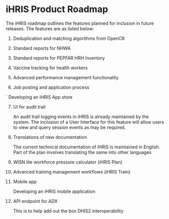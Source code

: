 # iHRIS Product Roadmap

The iHRIS roadmap outlines the features planned for inclusion in future releases. The features are as listed below:

1. Deduplication and matching algorithms from OpenCR

2. Standard reports for NHWA

3. Standard reports for PEPFAR HRH Inventory

4. Vaccine tracking for health workers

5. Advanced performance management functionality

6. Job posting and application process

` Developing an iHRIS App store

7. UI for audit trail

    An audit trail logging events in iHRIS is already maintained by the system. The inclusion of a User Interface for this feature will allow users to view and query session events as may be required.

8. Translations of new documentation

    The current technical documentation of iHRIS is maintained in English. Part of the plan involves translating the same into other languages

9. WISN lite workforce pressure calculator (iHRIS Plan)

10. Advanced training management workflows (iHRIS Train)

11. Mobile app

    Developing an iHRIS mobile application

12. API endpoint for ADX 
    
    This is to help add out the box DHIS2 interoperability
